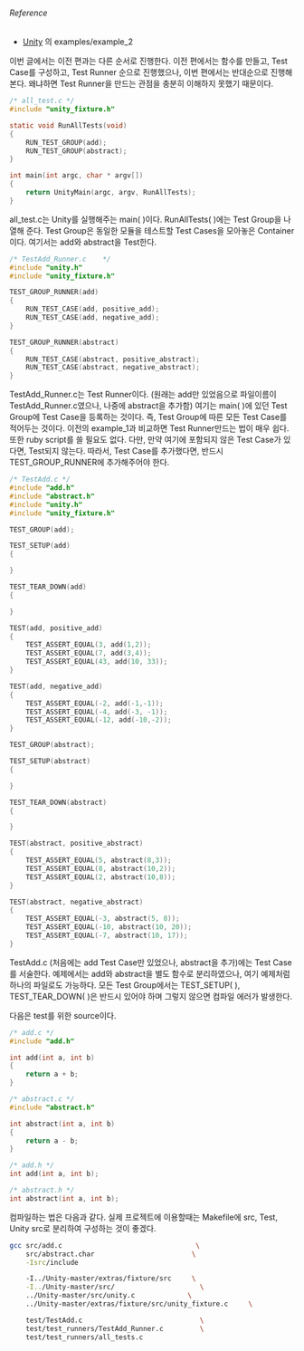 ###### Reference
 - [Unity](http://unity.sourceforge.net/) 의 examples/example_2
 
이번 글에서는 이전 편과는 다른 순서로 진행한다. 이전 편에서는 함수를 만들고, Test Case를 구성하고, Test Runner 순으로 진행했으나, 이번 편에서는 반대순으로 진행해본다. 왜냐하면 Test Runner을 만드는 관점을 충분히 이해하지 못했기 때문이다.

``` c
/* all_test.c */
#include "unity_fixture.h"

static void RunAllTests(void)
{
    RUN_TEST_GROUP(add);
    RUN_TEST_GROUP(abstract);
}

int main(int argc, char * argv[])
{
    return UnityMain(argc, argv, RunAllTests);
}
```

all_test.c는 Unity를 실행해주는 main( )이다. RunAllTests( )에는 Test Group을 나열해 준다. Test Group은 동일한 모듈을 테스트할 Test Cases을 모아놓은 Container이다. 여기서는 add와 abstract을 Test한다.

``` c
/* TestAdd_Runner.c    */
#include "unity.h"
#include "unity_fixture.h"

TEST_GROUP_RUNNER(add)
{
    RUN_TEST_CASE(add, positive_add);
    RUN_TEST_CASE(add, negative_add);
}

TEST_GROUP_RUNNER(abstract)
{
    RUN_TEST_CASE(abstract, positive_abstract);
    RUN_TEST_CASE(abstract, negative_abstract);
}
```
TestAdd_Runner.c는 Test Runner이다. (원래는 add만 있었음으로 파일이름이 TestAdd_Runner.c였으나, 나중에 abstract을 추가함) 여기는 main( )에 있던 Test Group에 Test Case을 등록하는 것이다. 즉, Test Group에 따른 모든 Test Case를 적어두는 것이다. 이전의 example_1과 비교하면 Test Runner만드는 법이 매우 쉽다. 또한 ruby script를 쓸 필요도 없다. 다만, 만약 여기에 포함되지 않은 Test Case가 있다면, Test되지 않는다. 따라서, Test Case를 추가했다면, 반드시 TEST_GROUP_RUNNER에 추가해주어야 한다.

``` c
/* TestAdd.c */
#include "add.h"
#include "abstract.h"
#include "unity.h"
#include "unity_fixture.h"

TEST_GROUP(add);

TEST_SETUP(add)
{

}

TEST_TEAR_DOWN(add)
{

}

TEST(add, positive_add)
{
    TEST_ASSERT_EQUAL(3, add(1,2));
    TEST_ASSERT_EQUAL(7, add(3,4));
    TEST_ASSERT_EQUAL(43, add(10, 33));
}

TEST(add, negative_add)
{
    TEST_ASSERT_EQUAL(-2, add(-1,-1));
    TEST_ASSERT_EQUAL(-4, add(-3, -1));
    TEST_ASSERT_EQUAL(-12, add(-10,-2));
}

TEST_GROUP(abstract);

TEST_SETUP(abstract)
{

}

TEST_TEAR_DOWN(abstract)
{

}

TEST(abstract, positive_abstract)
{
    TEST_ASSERT_EQUAL(5, abstract(8,3));
    TEST_ASSERT_EQUAL(8, abstract(10,2));
    TEST_ASSERT_EQUAL(2, abstract(10,8));
}

TEST(abstract, negative_abstract)
{
    TEST_ASSERT_EQUAL(-3, abstract(5, 8));
    TEST_ASSERT_EQUAL(-10, abstract(10, 20));
    TEST_ASSERT_EQUAL(-7, abstract(10, 17));
}
```
TestAdd.c (처음에는 add Test Case만 있었으나, abstract을 추가)에는 Test Case를 서술한다. 예제에서는 add와 abstract을 별도 함수로 분리하였으나, 여기 예제처럼 하나의 파일로도 가능하다.
모든 Test Group에서는 TEST_SETUP( ), TEST_TEAR_DOWN( )은 반드시 있어야 하며 그렇지 않으면 컴파일 에러가 발생한다.

다음은 test를 위한 source이다.

``` c
/* add.c */
#include "add.h"

int add(int a, int b)
{
    return a + b;
}
```

``` c
/* abstract.c */
#include "abstract.h"

int abstract(int a, int b)
{
    return a - b;
}
```

``` c
/* add.h */
int add(int a, int b);
```

``` c
/* abstract.h */
int abstract(int a, int b);
```

컴파일하는 법은 다음과 같다. 실제 프로젝트에 이용할때는 Makefile에 src, Test, Unity src로 분리하여 구성하는 것이 좋겠다.

``` sh
gcc src/add.c                                 \
    src/abstract.char                        \
    -Isrc/include 

    -I../Unity-master/extras/fixture/src     \
    -I../Unity-master/src/                     \
    ../Unity-master/src/unity.c             \
    ../Unity-master/extras/fixture/src/unity_fixture.c     \ 

    test/TestAdd.c                             \    
    test/test_runners/TestAdd_Runner.c         \
    test/test_runners/all_tests.c
```
